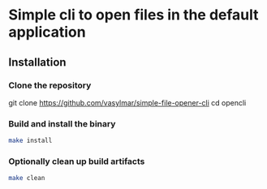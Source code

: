 # Simple cli to open files in the default application

## Installation

### Clone the repository

git clone <https://github.com/vasylmar/simple-file-opener-cli>
cd opencli

### Build and install the binary

```bash
make install
```

### Optionally clean up build artifacts

```bash
make clean
```

